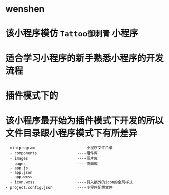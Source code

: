 # wenshen

# 该小程序模仿 `Tattoo御刺青` 小程序
# 适合学习小程序的新手熟悉小程序的开发流程
# 插件模式下的

# 该小程序最开始为插件模式下开发的所以文件目录跟小程序模式下有所差异

```
- miniprogram                   ----小程序文件目录
  - components                  ----组件库
  - images                      ----图片库
  - pages                       ----页面库
  - app.js
  - app.json
  - app.wxss
  - icon.wxss                   ----引入额外的icon的全局样式
- project.config.json           ----小程序配置文件

```